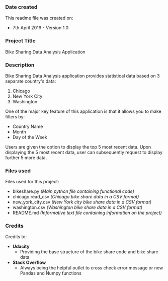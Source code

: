 ### Date created
This readme file was created on:

* 7th April 2019 - Version 1.0

### Project Title
Bike Sharing Data Analysis Application

### Description
Bike Sharing Data Analysis application provides statistical data based on 3 separate country's data:

1. Chicago
2. New York City
3. Washington

One of the major key feature of this application is that it allows you to make filters by:

- Country Name
- Month
- Day of the Week

Users are given the option to display the top 5 most recent data. Upon displaying the 5 most recent data, user can subsequently request to display further 5 more data.

### Files used
Files used for this project:

- bikeshare.py *(Main python file containing functional code)*
- chicago.read_csv *(Chicago bike share data in a CSV format)*
- new_york_city.csv *(New York city bike share data in a CSV format)*
- washington.csv *(Washington bike share data in a CSV format)*
- README.md *(Informative text file containing information on the project)*

### Credits
Credits to:

- **Udacity**
  * Providing the base structure of the bike share code and bike share data
- **Stack Overflow**
  * Always being the helpful outlet to cross check error message or new Pandas and Numpy functions
